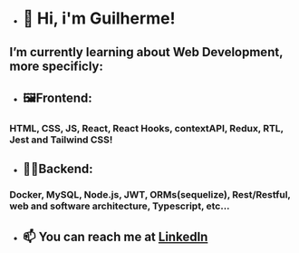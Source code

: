 - # 👋 Hi, i'm Guilherme!
## I’m currently learning about Web Development, more specificly:
- ## 🖼️Frontend:
### HTML, CSS, JS, React, React Hooks, contextAPI, Redux, RTL, Jest and Tailwind CSS!
- ## 👨‍💻Backend:
### Docker, MySQL, Node.js, JWT, ORMs(sequelize), Rest/Restful, web and software architecture, Typescript, etc...  
- ## 📫 You can reach me at <a href="https://www.linkedin.com/in/guihallmann/"> LinkedIn </a>
